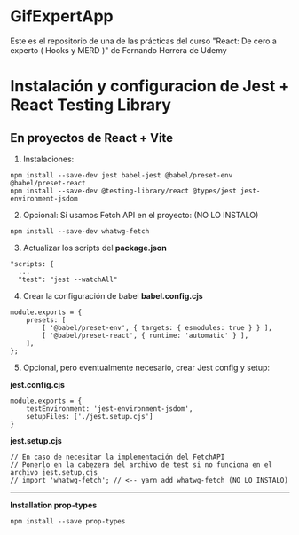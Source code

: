 # GifExpertApp

Este es el repositorio de una de las prácticas del curso "React: De cero a experto ( Hooks y MERD )" de Fernando Herrera de Udemy

# Instalación y configuracion de Jest + React Testing Library
## En proyectos de React + Vite

1. Instalaciones:
```
npm install --save-dev jest babel-jest @babel/preset-env @babel/preset-react 
npm install --save-dev @testing-library/react @types/jest jest-environment-jsdom
```

2. Opcional: Si usamos Fetch API en el proyecto: (NO LO INSTALO)
```
npm install --save-dev whatwg-fetch
```

3. Actualizar los scripts del __package.json__
```
"scripts: {
  ...
  "test": "jest --watchAll"
```

4. Crear la configuración de babel __babel.config.cjs__
```
module.exports = {
    presets: [
        [ '@babel/preset-env', { targets: { esmodules: true } } ],
        [ '@babel/preset-react', { runtime: 'automatic' } ],
    ],
};
```

5. Opcional, pero eventualmente necesario, crear Jest config y setup:

__jest.config.cjs__
```
module.exports = {
    testEnvironment: 'jest-environment-jsdom',
    setupFiles: ['./jest.setup.cjs']
}
```

__jest.setup.cjs__
```
// En caso de necesitar la implementación del FetchAPI
// Ponerlo en la cabezera del archivo de test si no funciona en el archivo jest.setup.cjs
// import 'whatwg-fetch'; // <-- yarn add whatwg-fetch (NO LO INSTALO)
```
-----------------------------------------------------------------
__Installation prop-types__
```
npm install --save prop-types
```
